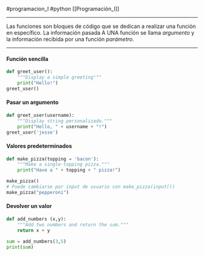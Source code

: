 #programacion_I #python [[Programación_I]]

---

Las funciones son bloques de código que se dedican a realizar una función en específico.
La información pasada A UNA función se llama *argumento* y la información recibida por una función *parámetro*.

---

#### Función sencilla
```python
def greet_user():
	"""Display a simple greeting"""
	print("Hello!")
greet_user()
```

#### Pasar un argumento

```python
def greet_user(username):
	"""Display string personalizado."""
	print("Hello, " + username + "!")
greet_user('jesse')
```

#### Valores predeterminados

```python
def make_pizza(topping = 'bacon'):
	"""Make a single-topping pizza."""
	print("Have a " + topping + " pizza!")

make_pizza() 
# Puede cambiarse por input de usuario con make_pizza(input())
make_pizza("pepperoni")
```

#### Devolver un valor
```python
def add_numbers (x,y):
	"""Add two numbers and return the sum."""
	return x + y

sum = add_numbers(3,5)
print(sum)
```
